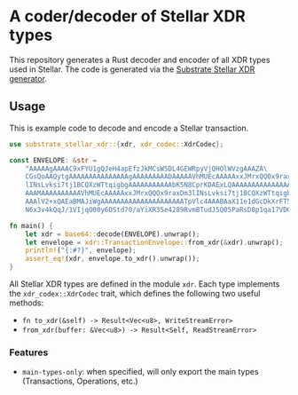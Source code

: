 # A coder/decoder of Stellar XDR types

This repository generates a Rust decoder and encoder of all XDR types used in Stellar. The code is generated via the [Substrate Stellar XDR generator](`https://github.com/pendulum-chain/substrate-stellar-xdr-generator`).

## Usage

This is example code to decode and encode a Stellar transaction.

```rust
use substrate_stellar_xdr::{xdr, xdr_codec::XdrCodec};

const ENVELOPE: &str =
    "AAAAAgAAAAC9xFYU1gQJeH4apEfzJkMCsW5DL4GEWRpyVjQHOlWVzgAAAZA\
    CGsQoAAQytgAAAAAAAAAAAAAAAgAAAAAAAAADAAAAAVhMUEcAAAAAxxJMrxQQOx9raxDm3\
    lINsLvksi7tj1BCQXzWTtqigbgAAAAAAAAAAAbK5N8CprKDAExLQAAAAAAAAAAAAAAAAAA\
    AAAMAAAAAAAAAAVhMUEcAAAAAxxJMrxQQOx9raxDm3lINsLvksi7tj1BCQXzWTtqigbgAA\
    AAAlV2+xQAEaBMAJiWgAAAAAAAAAAAAAAAAAAAAATpVlc4AAABAaX11e1dGcDkXrFT5s3Q\
    N6x3v4kQqJ/1VIjqO00y6OStd70/aYiXR35e4289RvmBTudJ5Q05PaRsD8p1qa17VDQ==";

fn main() {
    let xdr = base64::decode(ENVELOPE).unwrap();
    let envelope = xdr::TransactionEnvelope::from_xdr(&xdr).unwrap();
    println!("{:#?}", envelope);
    assert_eq!(xdr, envelope.to_xdr().unwrap());
}
```

All Stellar XDR types are defined in the module `xdr`. Each type implements the `xdr_codex::XdrCodec` trait, which defines the following two useful methods:

- `fn to_xdr(&self) -> Result<Vec<u8>, WriteStreamError>`
- `from_xdr(buffer: &Vec<u8>) -> Result<Self, ReadStreamError>`

### Features

- `main-types-only`: when specified, will only export the main types (Transactions, Operations, etc.)
